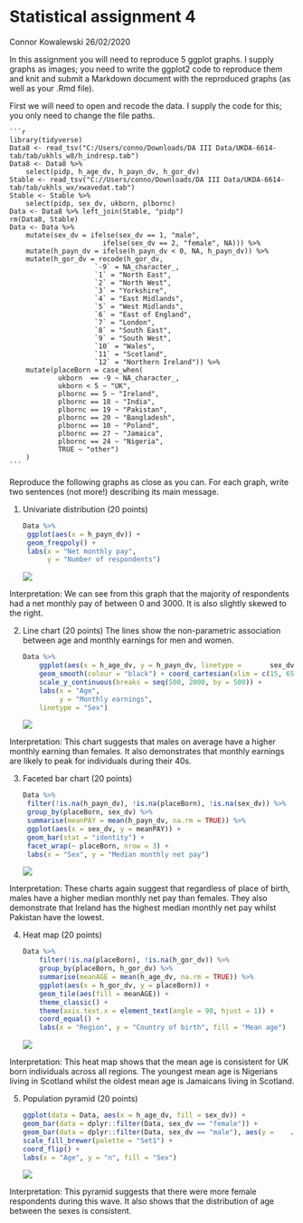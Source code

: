 Statistical assignment 4
================
Connor Kowalewski
26/02/2020

In this assignment you will need to reproduce 5 ggplot graphs. I supply
graphs as images; you need to write the ggplot2 code to reproduce them
and knit and submit a Markdown document with the reproduced graphs (as
well as your .Rmd file).

First we will need to open and recode the data. I supply the code for
this; you only need to change the file paths.

    ```r
    library(tidyverse)
    Data8 <- read_tsv("C:/Users/conno/Downloads/DA III Data/UKDA-6614-tab/tab/ukhls_w8/h_indresp.tab")
    Data8 <- Data8 %>%
        select(pidp, h_age_dv, h_payn_dv, h_gor_dv)
    Stable <- read_tsv("C://Users/conno/Downloads/DA III Data/UKDA-6614-tab/tab/ukhls_wx/xwavedat.tab")
    Stable <- Stable %>%
        select(pidp, sex_dv, ukborn, plbornc)
    Data <- Data8 %>% left_join(Stable, "pidp")
    rm(Data8, Stable)
    Data <- Data %>%
        mutate(sex_dv = ifelse(sex_dv == 1, "male",
                           ifelse(sex_dv == 2, "female", NA))) %>%
        mutate(h_payn_dv = ifelse(h_payn_dv < 0, NA, h_payn_dv)) %>%
        mutate(h_gor_dv = recode(h_gor_dv,
                         `-9` = NA_character_,
                         `1` = "North East",
                         `2` = "North West",
                         `3` = "Yorkshire",
                         `4` = "East Midlands",
                         `5` = "West Midlands",
                         `6` = "East of England",
                         `7` = "London",
                         `8` = "South East",
                         `9` = "South West",
                         `10` = "Wales",
                         `11` = "Scotland",
                         `12` = "Northern Ireland")) %>%
        mutate(placeBorn = case_when(
                ukborn  == -9 ~ NA_character_,
                ukborn < 5 ~ "UK",
                plbornc == 5 ~ "Ireland",
                plbornc == 18 ~ "India",
                plbornc == 19 ~ "Pakistan",
                plbornc == 20 ~ "Bangladesh",
                plbornc == 10 ~ "Poland",
                plbornc == 27 ~ "Jamaica",
                plbornc == 24 ~ "Nigeria",
                TRUE ~ "other")
        )
    ```

Reproduce the following graphs as close as you can. For each graph,
write two sentences (not more\!) describing its main message.

1.  Univariate distribution (20 points)
    
    ``` r
    Data %>%
     ggplot(aes(x = h_payn_dv)) +
     geom_freqpoly() +
     labs(x = "Net monthly pay",
          y = "Number of respondents")
    ```
    
    ![](assignment4_files/figure-gfm/unnamed-chunk-2-1.png)<!-- -->

Interpretation: We can see from this graph that the majority of
respondents had a net monthly pay of between 0 and 3000. It is also
slightly skewed to the right.

2.  Line chart (20 points) The lines show the non-parametric association
    between age and monthly earnings for men and women.
    
    ``` r
    Data %>%
        ggplot(aes(x = h_age_dv, y = h_payn_dv, linetype =       sex_dv)) + 
        geom_smooth(colour = "black") + coord_cartesian(xlim = c(15, 65), ylim = c(0, 2250)) +
        scale_y_continuous(breaks = seq(500, 2000, by = 500)) +
        labs(x = "Age",
             y = "Monthly earnings", 
        linetype = "Sex")
    ```
    
    ![](assignment4_files/figure-gfm/unnamed-chunk-3-1.png)<!-- -->

Interpretation: This chart suggests that males on average have a higher
monthly earning than females. It also demonstrates that monthly earnings
are likely to peak for individuals during their 40s.

3.  Faceted bar chart (20 points)
    
    ``` r
    Data %>%
     filter(!is.na(h_payn_dv), !is.na(placeBorn), !is.na(sex_dv)) %>%
     group_by(placeBorn, sex_dv) %>%
     summarise(meanPAY = mean(h_payn_dv, na.rm = TRUE)) %>%
     ggplot(aes(x = sex_dv, y = meanPAY)) +
     geom_bar(stat = "identity") +
     facet_wrap(~ placeBorn, nrow = 3) +
     labs(x = "Sex", y = "Median monthly net pay")
    ```
    
    ![](assignment4_files/figure-gfm/unnamed-chunk-4-1.png)<!-- -->

Interpretation: These charts again suggest that regardless of place of
birth, males have a higher median monthly net pay than females. They
also demonstrate that Ireland has the highest median monthly net pay
whilst Pakistan have the lowest.

4.  Heat map (20 points)
    
    ``` r
    Data %>% 
        filter(!is.na(placeBorn), !is.na(h_gor_dv)) %>%
        group_by(placeBorn, h_gor_dv) %>%
        summarise(meanAGE = mean(h_age_dv, na.rm = TRUE)) %>%
        ggplot(aes(x = h_gor_dv, y = placeBorn)) +    
        geom_tile(aes(fill = meanAGE)) +
        theme_classic() + 
        theme(axis.text.x = element_text(angle = 90, hjust = 1)) +
        coord_equal() +
        labs(x = "Region", y = "Country of birth", fill = "Mean age")
    ```
    
    ![](assignment4_files/figure-gfm/unnamed-chunk-5-1.png)<!-- -->

Interpretation: This heat map shows that the mean age is consistent for
UK born individuals across all regions. The youngest mean age is
Nigerians living in Scotland whilst the oldest mean age is Jamaicans
living in Scotland.

5.  Population pyramid (20 points)
    
    ``` r
    ggplot(data = Data, aes(x = h_age_dv, fill = sex_dv)) + 
    geom_bar(data = dplyr::filter(Data, sex_dv == "female")) + 
    geom_bar(data = dplyr::filter(Data, sex_dv == "male"), aes(y =    ..count.. * (-1))) + 
    scale_fill_brewer(palette = "Set1") +
    coord_flip() +
    labs(x = "Age", y = "n", fill = "Sex")
    ```
    
    ![](assignment4_files/figure-gfm/unnamed-chunk-6-1.png)<!-- -->

Interpretation: This pyramid suggests that there were more female
respondents during this wave. It also shows that the distribution of age
between the sexes is consistent.
